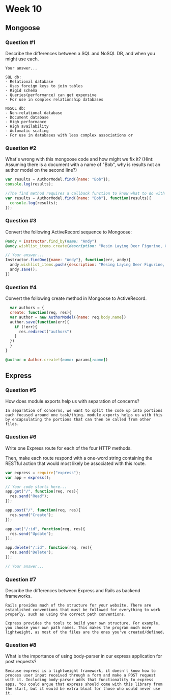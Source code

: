 # Week 10

## Mongoose

### Question #1

Describe the differences between a SQL and NoSQL DB, and when you might use each.

```text
Your answer...

SQL db:
- Relational database
- Uses foreign keys to join tables
- Rigid schema
- Queries(performance) can get expensive
- For use in complex relationship databases

NoSQL db:
- Non-relational database
- Document database
- High performance
- High availability
- Automatic scaling
- For use in databases with less complex associations or

```

### Question #2

What's wrong with this mongoose code and how might we fix it?
(Hint: Assuming there is a document with a name of "Bob", why is results not an author model on the second line?)

```js
var results = AuthorModel.find({name: "Bob"});
console.log(results);
```

```js
//The find method requires a callback function to know what to do with the results it finds.
var results = AuthorModel.find({name: "Bob"}, function(results){
  console.log(results);
});
```

### Question #3

Convert the following ActiveRecord sequence to Mongoose:

```rb
@andy = Instructor.find_by(name: "Andy")
@andy.wishlist_items.create(description: "Resin Laying Deer Figurine, Gold")
```

```js
// Your answer...
Instructor.findOne({name: "Andy"}, function(err, andy){
  andy.wishlist_items.push({description: "Resing Laying Deer Figurine, Gold"});
  andy.save();
})
```

### Question #4

Convert the following create method in Mongoose to ActiveRecord.

```js
  var authors = {
  create: function(req, res){
  var author = new AuthorModel({name: req.body.name})
  author.save(function(err){
    if (!err){
      res.redirect("authors")
    }
  })
  }  
}
```

```rb
@author = Author.create!(name: params[:name])

```
## Express

### Question #5

How does module.exports help us with separation of concerns?

```text
In separation of concerns, we want to split the code up into portions each focused around one task/thing. module.exports helps us with this by encapsulating the portions that can then be called from other files.

```

### Question #6

Write one Express route for each of the four HTTP methods.

Then, make each route respond with a one-word string containing the RESTful action that would most likely be associated with this route.

```js
var express = require("express");
var app = express();

// Your code starts here...
app.get("/", function(req, res){
  res.send("Read");
});

app.post("/", function(req, res){
  res.send("Create");
});

app.put("/:id", function(req, res){
  res.send("Update");
});

app.delete("/:id", function(req, res){
  res.send("Delete");
});


```

```js
// Your answer...
```
### Question #7

Describe the differences between Express and Rails as backend frameworks.

```text
Rails provides much of the structure for your website. There are established conventions that must be followed for everything to work properly, such as using the correct path conventions.

Express provides the tools to build your own structure. For example, you choose your own path names. This makes the program much more lightweight, as most of the files are the ones you've created/defined.

```

### Question #8

What is the importance of using body-parser in our express application for post requests?

```text
Because express is a lightweight framework, it doesn't know how to process user input received through a form and make a POST request with it. Including body-parser adds that functionality to express apps. You could argue that express should come with this library from the start, but it would be extra bloat for those who would never use it. 

```
